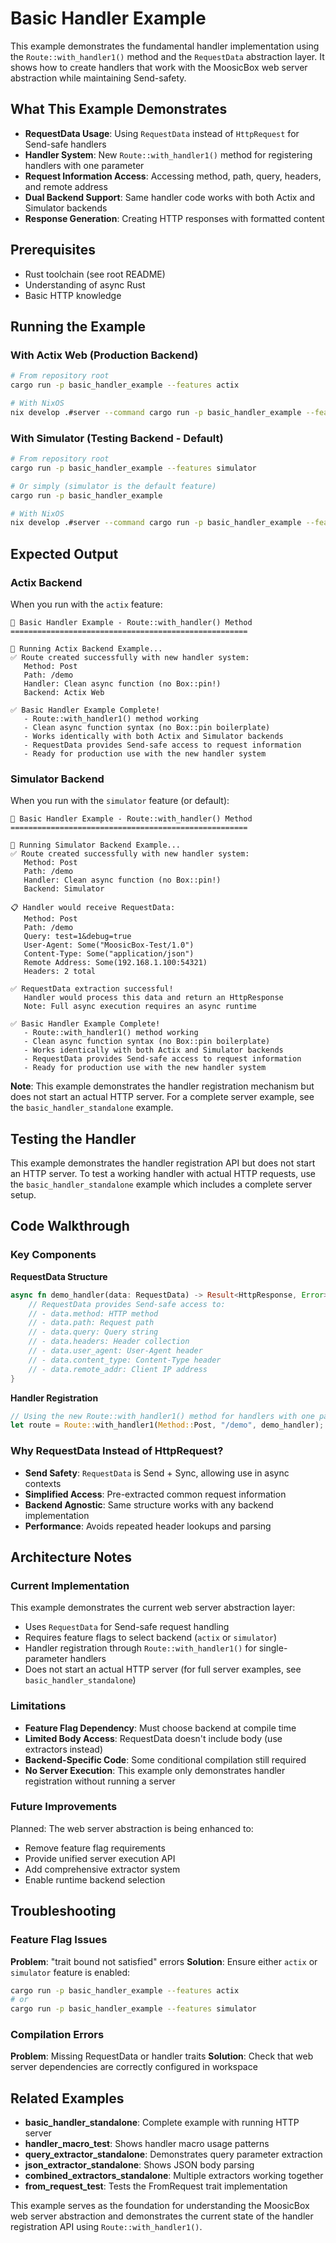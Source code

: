 # Basic Handler Example

This example demonstrates the fundamental handler implementation using the `Route::with_handler1()` method and the `RequestData` abstraction layer. It shows how to create handlers that work with the MoosicBox web server abstraction while maintaining Send-safety.

## What This Example Demonstrates

- **RequestData Usage**: Using `RequestData` instead of `HttpRequest` for Send-safe handlers
- **Handler System**: New `Route::with_handler1()` method for registering handlers with one parameter
- **Request Information Access**: Accessing method, path, query, headers, and remote address
- **Dual Backend Support**: Same handler code works with both Actix and Simulator backends
- **Response Generation**: Creating HTTP responses with formatted content

## Prerequisites

- Rust toolchain (see root README)
- Understanding of async Rust
- Basic HTTP knowledge

## Running the Example

### With Actix Web (Production Backend)
```bash
# From repository root
cargo run -p basic_handler_example --features actix

# With NixOS
nix develop .#server --command cargo run -p basic_handler_example --features actix
```

### With Simulator (Testing Backend - Default)
```bash
# From repository root
cargo run -p basic_handler_example --features simulator

# Or simply (simulator is the default feature)
cargo run -p basic_handler_example

# With NixOS
nix develop .#server --command cargo run -p basic_handler_example --features simulator
```

## Expected Output

### Actix Backend
When you run with the `actix` feature:
```
🎯 Basic Handler Example - Route::with_handler() Method
=====================================================

🚀 Running Actix Backend Example...
✅ Route created successfully with new handler system:
   Method: Post
   Path: /demo
   Handler: Clean async function (no Box::pin!)
   Backend: Actix Web

✅ Basic Handler Example Complete!
   - Route::with_handler1() method working
   - Clean async function syntax (no Box::pin boilerplate)
   - Works identically with both Actix and Simulator backends
   - RequestData provides Send-safe access to request information
   - Ready for production use with the new handler system
```

### Simulator Backend
When you run with the `simulator` feature (or default):
```
🎯 Basic Handler Example - Route::with_handler() Method
=====================================================

🧪 Running Simulator Backend Example...
✅ Route created successfully with new handler system:
   Method: Post
   Path: /demo
   Handler: Clean async function (no Box::pin!)
   Backend: Simulator

📋 Handler would receive RequestData:
   Method: Post
   Path: /demo
   Query: test=1&debug=true
   User-Agent: Some("MoosicBox-Test/1.0")
   Content-Type: Some("application/json")
   Remote Address: Some(192.168.1.100:54321)
   Headers: 2 total

✅ RequestData extraction successful!
   Handler would process this data and return an HttpResponse
   Note: Full async execution requires an async runtime

✅ Basic Handler Example Complete!
   - Route::with_handler1() method working
   - Clean async function syntax (no Box::pin boilerplate)
   - Works identically with both Actix and Simulator backends
   - RequestData provides Send-safe access to request information
   - Ready for production use with the new handler system
```

**Note**: This example demonstrates the handler registration mechanism but does not start an actual HTTP server. For a complete server example, see the `basic_handler_standalone` example.

## Testing the Handler

This example demonstrates the handler registration API but does not start an HTTP server. To test a working handler with actual HTTP requests, use the `basic_handler_standalone` example which includes a complete server setup.

## Code Walkthrough

### Key Components

**RequestData Structure**
```rust
async fn demo_handler(data: RequestData) -> Result<HttpResponse, Error> {
    // RequestData provides Send-safe access to:
    // - data.method: HTTP method
    // - data.path: Request path
    // - data.query: Query string
    // - data.headers: Header collection
    // - data.user_agent: User-Agent header
    // - data.content_type: Content-Type header
    // - data.remote_addr: Client IP address
}
```

**Handler Registration**
```rust
// Using the new Route::with_handler1() method for handlers with one parameter
let route = Route::with_handler1(Method::Post, "/demo", demo_handler);
```

### Why RequestData Instead of HttpRequest?

- **Send Safety**: `RequestData` is Send + Sync, allowing use in async contexts
- **Simplified Access**: Pre-extracted common request information
- **Backend Agnostic**: Same structure works with any backend implementation
- **Performance**: Avoids repeated header lookups and parsing

## Architecture Notes

### Current Implementation

This example demonstrates the current web server abstraction layer:
- Uses `RequestData` for Send-safe request handling
- Requires feature flags to select backend (`actix` or `simulator`)
- Handler registration through `Route::with_handler1()` for single-parameter handlers
- Does not start an actual HTTP server (for full server examples, see `basic_handler_standalone`)

### Limitations

- **Feature Flag Dependency**: Must choose backend at compile time
- **Limited Body Access**: RequestData doesn't include body (use extractors instead)
- **Backend-Specific Code**: Some conditional compilation still required
- **No Server Execution**: This example only demonstrates handler registration without running a server

### Future Improvements

Planned: The web server abstraction is being enhanced to:
- Remove feature flag requirements
- Provide unified server execution API
- Add comprehensive extractor system
- Enable runtime backend selection

## Troubleshooting

### Feature Flag Issues
**Problem**: "trait bound not satisfied" errors
**Solution**: Ensure either `actix` or `simulator` feature is enabled:
```bash
cargo run -p basic_handler_example --features actix
# or
cargo run -p basic_handler_example --features simulator
```

### Compilation Errors
**Problem**: Missing RequestData or handler traits
**Solution**: Check that web server dependencies are correctly configured in workspace

## Related Examples

- **basic_handler_standalone**: Complete example with running HTTP server
- **handler_macro_test**: Shows handler macro usage patterns
- **query_extractor_standalone**: Demonstrates query parameter extraction
- **json_extractor_standalone**: Shows JSON body parsing
- **combined_extractors_standalone**: Multiple extractors working together
- **from_request_test**: Tests the FromRequest trait implementation

This example serves as the foundation for understanding the MoosicBox web server abstraction and demonstrates the current state of the handler registration API using `Route::with_handler1()`.
